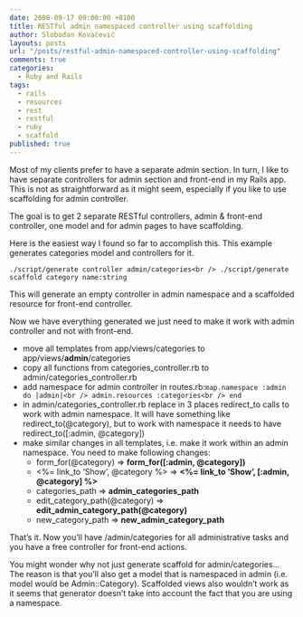 ```yaml
---
date: 2008-09-17 09:00:00 +0100
title: RESTful admin namespaced controller using scaffolding
author: Slobodan Kovačević
layouts: posts
url: "/posts/restful-admin-namespaced-controller-using-scaffolding"
comments: true
categories:
  - Ruby and Rails
tags:
  - rails
  - resources
  - rest
  - restful
  - ruby
  - scaffold
published: true
---
```

Most of my clients prefer to have a separate admin section. In turn, I like to have separate controllers for admin section and front-end in my Rails app. This is not as straightforward as it might seem, especially if you like to use scaffolding for admin controller.

The goal is to get 2 separate RESTful controllers, admin & front-end controller, one model and for admin pages to have scaffolding.

Here is the easiest way I found so far to accomplish this. This example generates categories model and controllers for it.

`./script/generate controller admin/categories<br />
./script/generate scaffold category name:string`

This will generate an empty controller in admin namespace and a scaffolded resource for front-end controller.

Now we have everything generated we just need to make it work with admin controller and not with front-end.

*   move all templates from app/views/categories to app/views/**admin**/categories
*   copy all functions from categories\_controller.rb to admin/categories\_controller.rb
*   add namespace for admin controller in routes.rb:`map.namespace :admin do |admin|<br />
admin.resources :categories<br />
end`
*   in admin/categories\_controller.rb replace in 3 places redirect\_to calls to work with admin namespace. It will have something like redirect\_to(@category), but to work with namespace it needs to have redirect\_to([:admin, @category])
*   make similar changes in all templates, i.e. make it work within an admin namespace. You need to make following changes:
    *   form_for(@category) => **form_for([:admin, @category])**
    *   <%= link_to &#8216;Show&#8217;, @category %> => **<%= link_to &#8216;Show&#8217;, [:admin, @category] %>**
    *   categories_path => **admin\_categories\_path**
    *   edit\_category\_path(@category) => **edit\_admin\_category_path(@category)**
    *   new\_category\_path => **new\_admin\_category_path**

That&#8217;s it. Now you&#8217;ll have /admin/categories for all administrative tasks and you have a free controller for front-end actions.

You might wonder why not just generate scaffold for admin/categories&#8230; The reason is that you&#8217;ll also get a model that is namespaced in admin (i.e. model would be Admin::Category). Scaffolded views also wouldn&#8217;t work as it seems that generator doesn&#8217;t take into account the fact that you are using a namespace.
